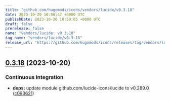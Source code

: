 ```yaml
---
title: "github.com/hugomods/icons/vendors/lucide/v0.3.18"
date: 2023-10-20 10:58:47 +0000 UTC
publishDate: 2023-10-20 10:59:05 +0000 UTC
draft: false
prerelease: false
name: "vendors/lucide: v0.3.18"
tag_name: "vendors/lucide/v0.3.18"
release_url: "https://github.com/hugomods/icons/releases/tag/vendors/lucide/v0.3.18"
---
```


## [0.3.18](https://github.com/hugomods/icons/compare/vendors/lucide/v0.3.17...vendors/lucide/v0.3.18) (2023-10-20)


### Continuous Integration

* **deps:** update module github.com/lucide-icons/lucide to v0.289.0 ([c093621](https://github.com/hugomods/icons/commit/c093621b3f3f2682c5256fd44322250e44b9d24d))
